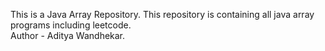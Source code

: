 This is a Java Array Repository.
This repository is containing all java array programs including leetcode.
<br>
Author - Aditya Wandhekar.
